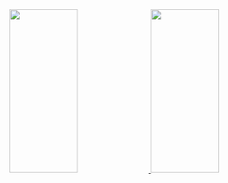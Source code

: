 <div>
  <a href="https://github.com/DanielMAssis">
  <img height="290em" width="49%" src="https://github-readme-stats.vercel.app/api?username=DanielMAssis&show_icons=true&theme=radical&include_all_commits=true&count_private=true"/>
  <img height="290em" width="49%" src="https://github-readme-stats.vercel.app/api/top-langs/?username=DanielMAssis&layout=compact&langs_count=7&theme=radical"/>
</div>
